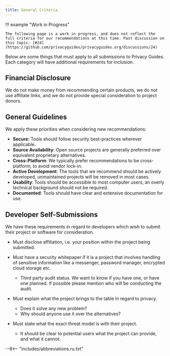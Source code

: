 ```yaml
---
title: General Criteria
---
```


!!! example "Work in Progress"

    The following page is a work in progress, and does not reflect the full criteria for our recommendations at this time. Past discussion on this topic: [#24](https://github.com/privacyguides/privacyguides.org/discussions/24)

Below are some things that must apply to all submissions to Privacy Guides. Each category will have additional requirements for inclusion.

## Financial Disclosure

We do not make money from recommending certain products, we do not use affiliate links, and we do not provide special consideration to project donors.

## General Guidelines

We apply these priorities when considering new recommendations:

- **Secure**: Tools should follow security best-practices wherever applicable.
- **Source Availability**: Open source projects are generally preferred over equivalent proprietary alternatives.
- **Cross-Platform**: We typically prefer recommendations to be cross-platform, to avoid vendor lock-in.
- **Active Development**: The tools that we recommend should be actively developed, unmaintained projects will be removed in most cases.
- **Usability**: Tools should be accessible to most computer users, an overly technical background should not be required.
- **Documented**: Tools should have clear and extensive documentation for use.

## Developer Self-Submissions

We have these requirements in regard to developers which wish to submit their project or software for consideration.

- Must disclose affiliation, i.e. your position within the project being submitted.

- Must have a security whitepaper if it is a project that involves handling of sensitive information like a messenger, password manager, encrypted cloud storage etc.
    - Third party audit status. We want to know if you have one, or have one planned. If possible please mention who will be conducting the audit.

- Must explain what the project brings to the table in regard to privacy.
    - Does it solve any new problem?
    - Why should anyone use it over the alternatives?

- Must state what the exact threat model is with their project.
    - It should be clear to potential users what the project can provide, and what it cannot.

--8<-- "includes/abbreviations.ru.txt"

